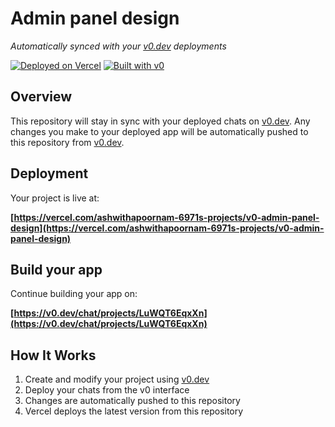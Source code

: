 # Admin panel design

*Automatically synced with your [v0.dev](https://v0.dev) deployments*

[![Deployed on Vercel](https://img.shields.io/badge/Deployed%20on-Vercel-black?style=for-the-badge&logo=vercel)](https://vercel.com/ashwithapoornam-6971s-projects/v0-admin-panel-design)
[![Built with v0](https://img.shields.io/badge/Built%20with-v0.dev-black?style=for-the-badge)](https://v0.dev/chat/projects/LuWQT6EqxXn)

## Overview

This repository will stay in sync with your deployed chats on [v0.dev](https://v0.dev).
Any changes you make to your deployed app will be automatically pushed to this repository from [v0.dev](https://v0.dev).

## Deployment

Your project is live at:

**[https://vercel.com/ashwithapoornam-6971s-projects/v0-admin-panel-design](https://vercel.com/ashwithapoornam-6971s-projects/v0-admin-panel-design)**

## Build your app

Continue building your app on:

**[https://v0.dev/chat/projects/LuWQT6EqxXn](https://v0.dev/chat/projects/LuWQT6EqxXn)**

## How It Works

1. Create and modify your project using [v0.dev](https://v0.dev)
2. Deploy your chats from the v0 interface
3. Changes are automatically pushed to this repository
4. Vercel deploys the latest version from this repository
